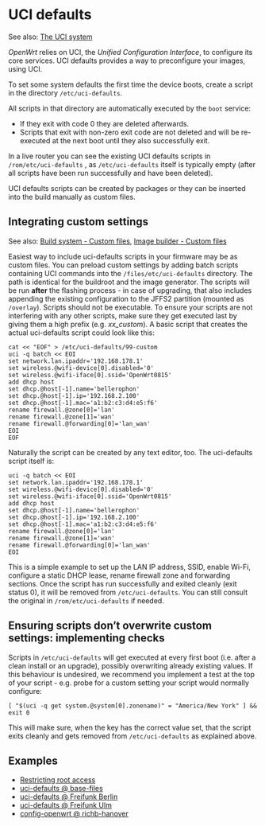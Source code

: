 # UCI defaults

See also: [The UCI system](/docs/guide-user/base-system/uci "docs:guide-user:base-system:uci")

*OpenWrt* relies on UCI, the *Unified Configuration Interface*, to configure its core services. UCI defaults provides a way to preconfigure your images, using UCI.

To set some system defaults the first time the device boots, create a script in the directory `/etc/uci-defaults`.

All scripts in that directory are automatically executed by the `boot` service:

- If they exit with code 0 they are deleted afterwards.
- Scripts that exit with non-zero exit code are not deleted and will be re-executed at the next boot until they also successfully exit.

In a live router you can see the existing UCI defaults scripts in `/rom/etc/uci-defaults` , as `/etc/uci-defaults` itself is typically empty (after all scripts have been run successfully and have been deleted).

UCI defaults scripts can be created by packages or they can be inserted into the build manually as custom files.

## Integrating custom settings

See also: [Build system - Custom files](/docs/guide-developer/toolchain/use-buildsystem#custom_files "docs:guide-developer:toolchain:use-buildsystem"), [Image builder - Custom files](/docs/guide-user/additional-software/imagebuilder#custom_files "docs:guide-user:additional-software:imagebuilder")

Easiest way to include uci-defaults scripts in your firmware may be as custom files. You can preload custom settings by adding batch scripts containing UCI commands into the `/files/etc/uci-defaults` directory. The path is identical for the buildroot and the image generator. The scripts will be run **after** the flashing process - in case of upgrading, that also includes appending the existing configuration to the JFFS2 partition (mounted as `/overlay`). Scripts should not be executable. To ensure your scripts are not interfering with any other scripts, make sure they get executed last by giving them a high prefix (e.g. *xx\_custom*). A basic script that creates the actual uci-defaults script could look like this:

```
cat << "EOF" > /etc/uci-defaults/99-custom
uci -q batch << EOI
set network.lan.ipaddr='192.168.178.1'
set wireless.@wifi-device[0].disabled='0'
set wireless.@wifi-iface[0].ssid='OpenWrt0815'
add dhcp host
set dhcp.@host[-1].name='bellerophon'
set dhcp.@host[-1].ip='192.168.2.100'
set dhcp.@host[-1].mac='a1:b2:c3:d4:e5:f6'
rename firewall.@zone[0]='lan'
rename firewall.@zone[1]='wan'
rename firewall.@forwarding[0]='lan_wan'
EOI
EOF
```

Naturally the script can be created by any text editor, too. The uci-defaults script itself is:

```
uci -q batch << EOI
set network.lan.ipaddr='192.168.178.1'
set wireless.@wifi-device[0].disabled='0'
set wireless.@wifi-iface[0].ssid='OpenWrt0815'
add dhcp host
set dhcp.@host[-1].name='bellerophon'
set dhcp.@host[-1].ip='192.168.2.100'
set dhcp.@host[-1].mac='a1:b2:c3:d4:e5:f6'
rename firewall.@zone[0]='lan'
rename firewall.@zone[1]='wan'
rename firewall.@forwarding[0]='lan_wan'
EOI
```

This is a simple example to set up the LAN IP address, SSID, enable Wi-Fi, configure a static DHCP lease, rename firewall zone and forwarding sections. Once the script has run successfully and exited cleanly (exit status 0), it will be removed from `/etc/uci-defaults`. You can still consult the original in `/rom/etc/uci-defaults` if needed.

## Ensuring scripts don’t overwrite custom settings: implementing checks

Scripts in `/etc/uci-defaults` will get executed at every first boot (i.e. after a clean install or an upgrade), possibly overwriting already existing values. If this behaviour is undesired, we recommend you implement a test at the top of your script - e.g. probe for a custom setting your script would normally configure:

```
[ "$(uci -q get system.@system[0].zonename)" = "America/New York" ] && exit 0
```

This will make sure, when the key has the correct value set, that the script exits cleanly and gets removed from `/etc/uci-defaults` as explained above.

## Examples

- [Restricting root access](/docs/guide-user/additional-software/imagebuilder#restricting_root_access "docs:guide-user:additional-software:imagebuilder")
- [uci-defaults @ base-files](https://github.com/openwrt/openwrt/tree/master/package/base-files/files/etc/uci-defaults "https://github.com/openwrt/openwrt/tree/master/package/base-files/files/etc/uci-defaults")
- [uci-defaults @ Freifunk Berlin](https://github.com/freifunk-berlin/firmware-packages/tree/master/defaults "https://github.com/freifunk-berlin/firmware-packages/tree/master/defaults")
- [uci-defaults @ Freifunk Ulm](https://github.com/ffulm/firmware/blob/master/files/etc/uci-defaults/50_freifunk-setup "https://github.com/ffulm/firmware/blob/master/files/etc/uci-defaults/50_freifunk-setup")
- [config-openwrt @ richb-hanover](https://github.com/richb-hanover/OpenWrtScripts/blob/main/config-openwrt.sh "https://github.com/richb-hanover/OpenWrtScripts/blob/main/config-openwrt.sh")
